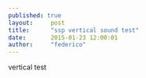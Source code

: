 ```yaml
---
published: true
layout:     post
title:      "ssp vertical sound test"
date:       2015-01-23 12:00:01
author:     "federico"
---
```


<p>vertical test</p>